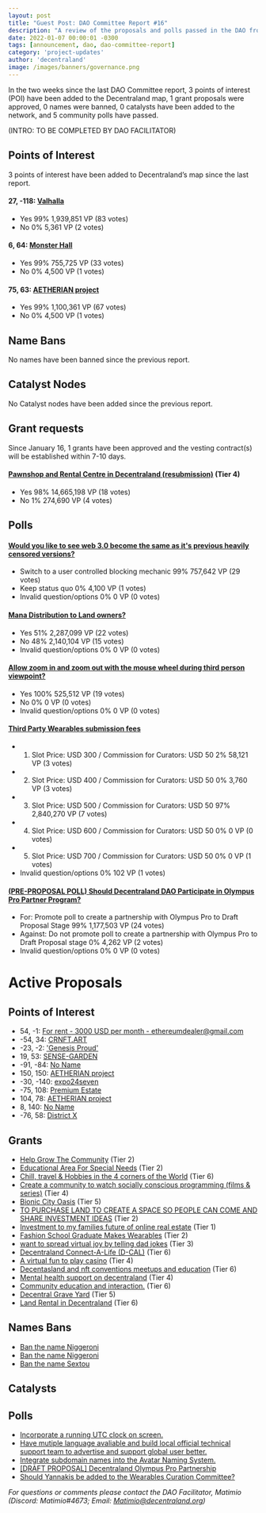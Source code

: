 ```yaml
---
layout: post
title: "Guest Post: DAO Committee Report #16"
description: "A review of the proposals and polls passed in the DAO from January 16 through January 31".
date: 2022-01-07 00:00:01 -0300
tags: [announcement, dao, dao-committee-report]
category: 'project-updates'
author: 'decentraland'
image: /images/banners/governance.png
---
```


In the two weeks since the last DAO Committee report, 3 points of interest (POI) have been added to the Decentraland map, 1 grant proposals were approved, 0 names were banned, 0 catalysts have been added to the network, and 5 community polls have passed.

(INTRO: TO BE COMPLETED BY DAO FACILITATOR)


## Points of Interest
3 points of interest have been added to Decentraland’s map since the last report.


#### 27, -118: [Valhalla](https://governance.decentraland.org/proposal/?id=7fef5ac0-74b8-11ec-8188-4352ce3d30e7)

* Yes 99% 1,939,851 VP (83 votes)
* No 0% 5,361 VP (2 votes)


#### 6, 64: [Monster Hall](https://governance.decentraland.org/proposal/?id=8ba34ad0-72be-11ec-8188-4352ce3d30e7)

* Yes 99% 755,725 VP (33 votes)
* No 0% 4,500 VP (1 votes)


#### 75, 63: [AETHERIAN project](https://governance.decentraland.org/proposal/?id=19e80510-7193-11ec-8188-4352ce3d30e7)

* Yes 99% 1,100,361 VP (67 votes)
* No 0% 4,500 VP (1 votes)


## Name Bans

No names have been banned since the previous report.

## Catalyst Nodes
No Catalyst nodes have been added since the previous report.


## Grant requests
Since January 16, 1 grants have been approved and the vesting contract(s) will be established within 7-10 days.


#### [Pawnshop and Rental Centre in Decentraland  (resubmission)](https://governance.decentraland.org/proposal/?id=a37682b0-7798-11ec-8188-4352ce3d30e7) (Tier 4)

* Yes 98% 14,665,198 VP (18 votes)
* No 1% 274,690 VP (4 votes)


## Polls

#### [Would you like to see web 3.0 become the same as it&#39;s previous heavily censored versions?](https://governance.decentraland.org/proposal/?id=fb7c7500-78c9-11ec-8188-4352ce3d30e7)

* Switch to a user controlled blocking mechanic 99% 757,642 VP (29 votes)
* Keep status quo 0% 4,100 VP (1 votes)
* Invalid question/options 0% 0 VP (0 votes)


#### [Mana Distribution to Land owners?](https://governance.decentraland.org/proposal/?id=30051cc0-7652-11ec-8188-4352ce3d30e7)

* Yes 51% 2,287,099 VP (22 votes)
* No 48% 2,140,104 VP (15 votes)
* Invalid question/options 0% 0 VP (0 votes)


#### [Allow zoom in and zoom out with the mouse wheel during third person viewpoint?](https://governance.decentraland.org/proposal/?id=e1c74770-7644-11ec-8188-4352ce3d30e7)

* Yes 100% 525,512 VP (19 votes)
* No  0% 0 VP (0 votes)
* Invalid question/options 0% 0 VP (0 votes)


#### [Third Party Wearables submission fees](https://governance.decentraland.org/proposal/?id=90a67ae0-7320-11ec-8188-4352ce3d30e7)

* 1. Slot Price: USD 300 / Commission for Curators: USD 50  2% 58,121 VP (3 votes)
* 2. Slot Price: USD 400 / Commission for Curators: USD 50 0% 3,760 VP (3 votes)
* 3. Slot Price: USD 500 / Commission for Curators: USD 50 97% 2,840,270 VP (7 votes)
* 4. Slot Price: USD 600 / Commission for Curators: USD 50 0% 0 VP (0 votes)
* 5. Slot Price: USD 700 / Commission for Curators: USD 50 0% 0 VP (1 votes)
* Invalid question/options 0% 102 VP (1 votes)


#### [(PRE-PROPOSAL POLL) Should Decentraland DAO Participate in Olympus Pro Partner Program?](https://governance.decentraland.org/proposal/?id=a6d5d950-72c1-11ec-8188-4352ce3d30e7)

* For: Promote poll to create a partnership with Olympus Pro to Draft Proposal Stage  99% 1,177,503 VP (24 votes)
* Against: Do not promote poll to create a partnership with Olympus Pro to Draft Proposal stage  0% 4,262 VP (2 votes)
* Invalid question/options 0% 0 VP (0 votes)



# Active Proposals

## Points of Interest

* 54, -1: [For rent - 3000 USD per month - ethereumdealer@gmail.com](https://governance.decentraland.org/proposal/?id=7d0a20c0-8772-11ec-bd91-0316d7e70123)
* -54, 34: [CRNFT.ART](https://governance.decentraland.org/proposal/?id=ff239b60-86bc-11ec-bd91-0316d7e70123)
* -23, -2: [&#39;Genesis Proud&#39;](https://governance.decentraland.org/proposal/?id=1fa3dec0-8525-11ec-bd91-0316d7e70123)
* 19, 53: [SENSE-GARDEN](https://governance.decentraland.org/proposal/?id=97cf0d70-8511-11ec-bd91-0316d7e70123)
* -91, -84: [No Name](https://governance.decentraland.org/proposal/?id=b21e91f0-84f3-11ec-bd91-0316d7e70123)
* 150, 150: [AETHERIAN project](https://governance.decentraland.org/proposal/?id=131c1e60-8476-11ec-bd91-0316d7e70123)
* -30, -140: [expo24seven](https://governance.decentraland.org/proposal/?id=503a53b0-842c-11ec-bd91-0316d7e70123)
* -75, 108: [Premium Estate](https://governance.decentraland.org/proposal/?id=7e899b10-8420-11ec-bd91-0316d7e70123)
* 104, 78: [AETHERIAN project](https://governance.decentraland.org/proposal/?id=e74d5f20-8307-11ec-9166-a5dd0ddb7cdb)
* 8, 140: [No Name](https://governance.decentraland.org/proposal/?id=6ee64670-82fb-11ec-9166-a5dd0ddb7cdb)
* -76, 58: [District X](https://governance.decentraland.org/proposal/?id=bf801250-82f6-11ec-9166-a5dd0ddb7cdb)

## Grants

* [Help Grow The Community](https://governance.decentraland.org/proposal/?id=489d9d30-8821-11ec-bd91-0316d7e70123) (Tier 2)
* [Educational Area For Special Needs](https://governance.decentraland.org/proposal/?id=0b1ecad0-877a-11ec-bd91-0316d7e70123) (Tier 2)
* [Chill, travel &amp; Hobbies in the 4 corners of the World](https://governance.decentraland.org/proposal/?id=e9d93b90-8764-11ec-bd91-0316d7e70123) (Tier 6)
* [Create a community to watch socially conscious programming (films &amp; series)](https://governance.decentraland.org/proposal/?id=b8dc2270-86e5-11ec-bd91-0316d7e70123) (Tier 4)
* [Bionic City Oasis](https://governance.decentraland.org/proposal/?id=553aad60-862a-11ec-bd91-0316d7e70123) (Tier 5)
* [TO PURCHASE LAND TO CREATE A SPACE SO PEOPLE CAN COME AND SHARE INVESTMENT IDEAS](https://governance.decentraland.org/proposal/?id=017e97e0-85f8-11ec-bd91-0316d7e70123) (Tier 2)
* [Investment to my families future of online real estate](https://governance.decentraland.org/proposal/?id=37b47740-85ed-11ec-bd91-0316d7e70123) (Tier 1)
* [Fashion School Graduate Makes Wearables](https://governance.decentraland.org/proposal/?id=65647d80-83d5-11ec-bd91-0316d7e70123) (Tier 2)
* [want to spread virtual joy by telling dad jokes](https://governance.decentraland.org/proposal/?id=9d1819b0-83be-11ec-bd91-0316d7e70123) (Tier 3)
* [Decentraland Connect-A-Life (D-CAL)](https://governance.decentraland.org/proposal/?id=b43fb280-82a9-11ec-9166-a5dd0ddb7cdb) (Tier 6)
* [A virtual fun to play casino](https://governance.decentraland.org/proposal/?id=5737f330-8228-11ec-9166-a5dd0ddb7cdb) (Tier 4)
* [Decentasland and nft conventions meetups and education](https://governance.decentraland.org/proposal/?id=47d600d0-8165-11ec-9166-a5dd0ddb7cdb) (Tier 6)
* [Mental health support on decentraland](https://governance.decentraland.org/proposal/?id=a47fc6e0-8110-11ec-9166-a5dd0ddb7cdb) (Tier 4)
* [Community education and interaction.](https://governance.decentraland.org/proposal/?id=2cadb150-80fb-11ec-9166-a5dd0ddb7cdb) (Tier 6)
* [Decentral Grave Yard](https://governance.decentraland.org/proposal/?id=0be3df90-80d7-11ec-9166-a5dd0ddb7cdb) (Tier 5)
* [Land Rental in Decentraland](https://governance.decentraland.org/proposal/?id=3dd05210-80a3-11ec-9166-a5dd0ddb7cdb) (Tier 6)

## Names Bans

* [Ban the name Niggeroni](https://governance.decentraland.org/proposal/?id=068384e0-8516-11ec-bd91-0316d7e70123)
* [Ban the name Niggeroni](https://governance.decentraland.org/proposal/?id=ef0348a0-8515-11ec-bd91-0316d7e70123)
* [Ban the name Sextou](https://governance.decentraland.org/proposal/?id=d8fc48a0-82d5-11ec-9166-a5dd0ddb7cdb)

## Catalysts


## Polls

* [Incorporate a running UTC clock on screen.](https://governance.decentraland.org/proposal/?id=88f6b2a0-875d-11ec-bd91-0316d7e70123)
* [Have mutiple language avaliable and build local official technical support team to advertise and support global user better.](https://governance.decentraland.org/proposal/?id=c3d57b80-86a0-11ec-bd91-0316d7e70123)
* [Integrate subdomain names into the Avatar Naming System.](https://governance.decentraland.org/proposal/?id=b8978790-85a1-11ec-bd91-0316d7e70123)
* [[DRAFT PROPOSAL] Decentraland Olympus Pro Partnership](https://governance.decentraland.org/proposal/?id=d166f800-8510-11ec-bd91-0316d7e70123)
* [Should Yannakis be added to the Wearables Curation Committee?](https://governance.decentraland.org/proposal/?id=d6e15b80-84d0-11ec-bd91-0316d7e70123)


*For questions or comments please contact the DAO Facilitator, Matimio (Discord: Matimio#4673; Email: [Matimio@decentraland.org](mailto:Matimio@decentraland.org))*